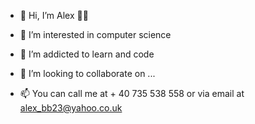 - 👋 Hi, I’m Alex 👦🏻

- 👀 I’m interested in computer science
- 🌱 I’m addicted to learn and code
- 💞️ I’m looking to collaborate on ...
- 📫 You can call me at + 40 735 538 558 or via email at alex_bb23@yahoo.co.uk

<!---
alexandrubb23/alexandrubb23 is a ✨ special ✨ repository because its `README.md` (this file) appears on your GitHub profile.
You can click the Preview link to take a look at your changes.
--->
